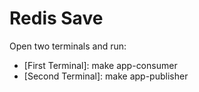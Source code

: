 # Redis Save

Open two terminals and run:

- [First Terminal]: make app-consumer
- [Second Terminal]: make app-publisher
